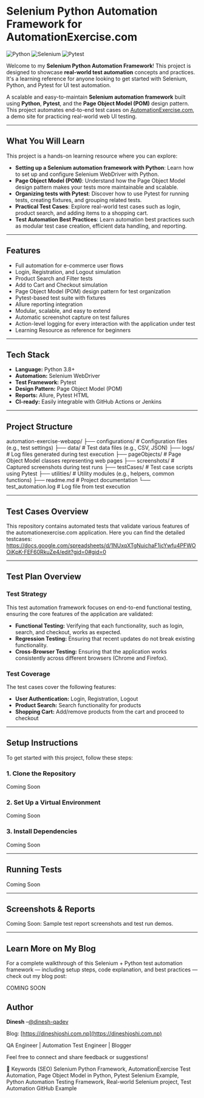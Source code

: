 # Selenium Python Automation Framework for AutomationExercise.com

<!-- ![GitHub](https://img.shields.io/github/license/dinesh-qadev/automation-exercise-webapp) -->
![Python](https://img.shields.io/badge/Python-3.8+-blue.svg)
![Selenium](https://img.shields.io/badge/Selenium-Automation-brightgreen)
![Pytest](https://img.shields.io/badge/Pytest-Test_Framework-yellow)

Welcome to my **Selenium Python Automation Framework**! This project is designed to showcase **real-world test
automation** concepts and practices. It's a learning reference for anyone looking to get started with Selenium, Python,
and Pytest for UI test automation.

A scalable and easy-to-maintain **Selenium automation framework** built using **Python**, **Pytest**, and the **Page
Object Model (POM)** design pattern. This project automates end-to-end test cases
on [AutomationExercise.com](https://www.automationexercise.com/), a demo site for practicing real-world web UI testing.

---

## What You Will Learn

This project is a hands-on learning resource where you can explore:

- **Setting up a Selenium automation framework with Python**: Learn how to set up and configure Selenium WebDriver with
  Python.
- **Page Object Model (POM)**: Understand how the Page Object Model design pattern makes your tests more maintainable and
scalable.
- **Organizing tests with Pytest**: Discover how to use Pytest for running tests, creating fixtures, and grouping related
tests.
- **Practical Test Cases**: Explore real-world test cases such as login, product search, and adding items to a shopping cart.
- **Test Automation Best Practices**: Learn automation best practices such as modular test case creation, efficient data
handling, and reporting.

---

## Features

- Full automation for e-commerce user flows
- Login, Registration, and Logout simulation
- Product Search and Filter tests
- Add to Cart and Checkout simulation
- Page Object Model (POM) design pattern for test organization
- Pytest-based test suite with fixtures
- Allure reporting integration
- Modular, scalable, and easy to extend
- Automatic screenshot capture on test failures
- Action-level logging for every interaction with the application under test
- Learning Resource as reference for beginners 

---

## Tech Stack

- **Language:** Python 3.8+
- **Automation:** Selenium WebDriver
- **Test Framework:** Pytest
- **Design Pattern:** Page Object Model (POM)
- **Reports:** Allure, Pytest HTML
- **CI-ready:** Easily integrable with GitHub Actions or Jenkins

---

## Project Structure

automation-exercise-webapp/
├── configurations/ # Configuration files (e.g., test settings)
├── data/ # Test data files (e.g., CSV, JSON)
├── logs/ # Log files generated during test execution
├── pageObjects/ # Page Object Model classes representing web pages
├── screenshots/ # Captured screenshots during test runs
├── testCases/ # Test case scripts using Pytest
├── utilities/ # Utility modules (e.g., helpers, common functions)
├── readme.md # Project documentation
└── test_automation.log # Log file from test execution

---

## Test Cases Overview
This repository contains automated tests that validate various features of the automationexercise.com application.
Here you can find the detailed testcases: https://docs.google.com/spreadsheets/d/1NUxqXTgNuichaF1jcYwfu4PFWOOiKpK-FEF60RkuZe4/edit?gid=0#gid=0 

---

## Test Plan Overview
### Test Strategy
This test automation framework focuses on end-to-end functional testing, ensuring the core features of the application
are validated:

- **Functional Testing:** Verifying that each functionality, such as login, search, and checkout, works as expected.
- **Regression Testing:** Ensuring that recent updates do not break existing functionality.
- **Cross-Browser Testing:** Ensuring that the application works consistently across different browsers (Chrome and Firefox).

### Test Coverage
The test cases cover the following features:

- **User Authentication:** Login, Registration, Logout
- **Product Search:** Search functionality for products
- **Shopping Cart:** Add/remove products from the cart and proceed to checkout

---

## Setup Instructions

To get started with this project, follow these steps:

### 1. Clone the Repository
Coming Soon

### 2. Set Up a Virtual Environment
Coming Soon

### 3. Install Dependencies
Coming Soon

---

## Running Tests
Coming Soon

---
## Screenshots & Reports
Coming Soon: Sample test report screenshots and test run demos.

---

## Learn More on My Blog

For a complete walkthrough of this Selenium + Python test automation framework — including setup steps, code
explanation, and best practices — check out my blog post:

COMING SOON


## Author
**Dinesh** –[@dinesh-qadev](https://github.com/dinesh-qadev)

Blog: [https://dineshjoshi.com.np](https://dineshjoshi.com.np)

QA Engineer | Automation Test Engineer | Blogger

Feel free to connect and share feedback or suggestions!

🔎 Keywords (SEO)
Selenium Python Framework, AutomationExercise Test Automation, Page Object Model in Python, Pytest Selenium Example,
Python Automation Testing Framework, Real-world Selenium project, Test Automation GitHub Example